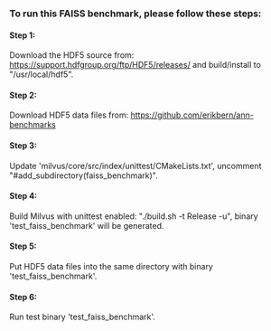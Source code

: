 ### To run this FAISS benchmark, please follow these steps:
 
#### Step 1:
Download the HDF5 source from:
  https://support.hdfgroup.org/ftp/HDF5/releases/
and build/install to "/usr/local/hdf5".

#### Step 2:
Download HDF5 data files from:
  https://github.com/erikbern/ann-benchmarks

#### Step 3:
Update 'milvus/core/src/index/unittest/CMakeLists.txt',
uncomment "#add_subdirectory(faiss_benchmark)".

#### Step 4:
Build Milvus with unittest enabled: "./build.sh -t Release -u",
binary 'test_faiss_benchmark' will be generated.

#### Step 5:
Put HDF5 data files into the same directory with binary 'test_faiss_benchmark'.

#### Step 6:
Run test binary 'test_faiss_benchmark'.

